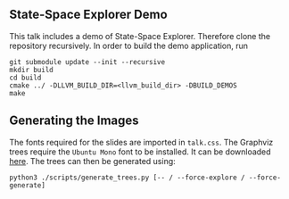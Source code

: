 
## State-Space Explorer Demo

This talk includes a demo of State-Space Explorer. Therefore clone the repository recursively. In order to build the demo application, run

```
git submodule update --init --recursive
mkdir build
cd build
cmake ../ -DLLVM_BUILD_DIR=<llvm_build_dir> -DBUILD_DEMOS
make
```

## Generating the Images

The fonts required for the slides are imported in ```talk.css```.
The Graphviz trees require the ```Ubuntu Mono``` font to be installed.
It can be downloaded [here](https://http://font.ubuntu.com/).
The trees can then be generated using:

```
python3 ./scripts/generate_trees.py [-- / --force-explore / --force-generate]
```
